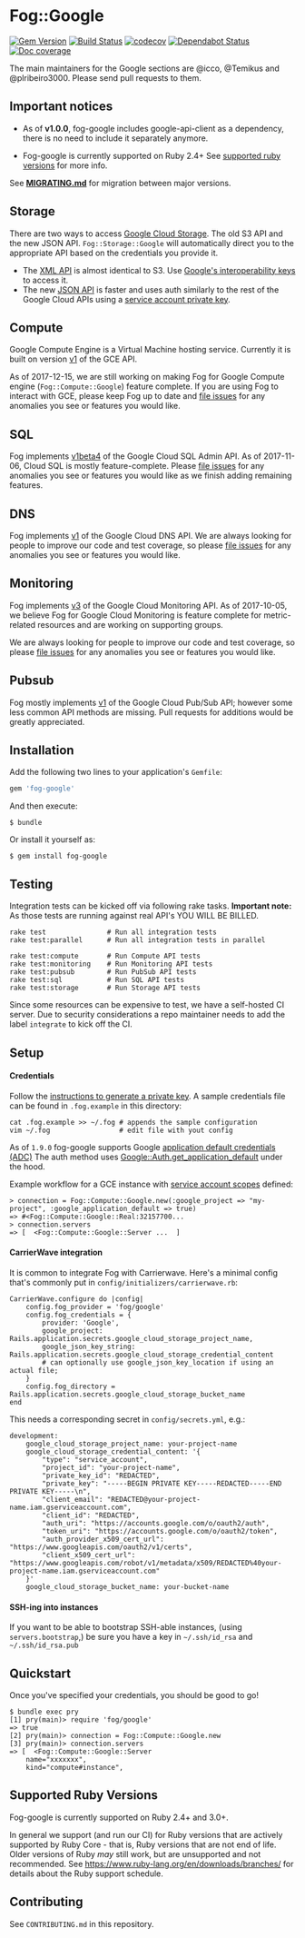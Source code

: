 # Fog::Google

[![Gem Version](https://badge.fury.io/rb/fog-google.svg)](http://badge.fury.io/rb/fog-google) [![Build Status](https://travis-ci.org/fog/fog-google.svg?branch=master)](https://travis-ci.org/fog/fog-google) [![codecov](https://codecov.io/gh/fog/fog-google/branch/master/graph/badge.svg)](https://codecov.io/gh/fog/fog-google) [![Dependabot Status](https://api.dependabot.com/badges/status?host=github&repo=fog/fog-google)](https://dependabot.com) [![Doc coverage](https://inch-ci.org/github/fog/fog-google.svg?branch=master)](https://inch-ci.org/github/fog/fog-google)

The main maintainers for the Google sections are @icco, @Temikus and @plribeiro3000. Please send pull requests to them.

## Important notices

- As of **v1.0.0**, fog-google includes google-api-client as a dependency, there is no need to include it separately anymore.

- Fog-google is currently supported on Ruby 2.4+ See [supported ruby versions](#supported-ruby-versions) for more info.

See **[MIGRATING.md](MIGRATING.md)** for migration between major versions.

## Storage

There are two ways to access [Google Cloud Storage](https://cloud.google.com/storage/). The old S3 API and the new JSON API. `Fog::Storage::Google` will automatically direct you to the appropriate API based on the credentials you provide it.

 * The [XML API](https://cloud.google.com/storage/docs/xml-api-overview/) is almost identical to S3. Use [Google's interoperability keys](https://cloud.google.com/storage/docs/migrating#keys) to access it.
 * The new [JSON API](https://cloud.google.com/storage/docs/json_api/) is faster and uses auth similarly to the rest of the Google Cloud APIs using a [service account private key](https://developers.google.com/identity/protocols/OAuth2ServiceAccount).

## Compute

Google Compute Engine is a Virtual Machine hosting service. Currently it is built on version [v1](https://cloud.google.com/compute/docs/reference/v1/) of the GCE API.

As of 2017-12-15, we are still working on making Fog for Google Compute engine (`Fog::Compute::Google`) feature complete. If you are using Fog to interact with GCE, please keep Fog up to date and [file issues](https://github.com/fog/fog-google/issues) for any anomalies you see or features you would like.

## SQL

Fog implements [v1beta4](https://cloud.google.com/sql/docs/mysql/admin-api/v1beta4/) of the Google Cloud SQL Admin API. As of 2017-11-06, Cloud SQL is mostly feature-complete. Please [file issues](https://github.com/fog/fog-google/issues) for any anomalies you see or features you would like as we finish
adding remaining features.

## DNS

Fog implements [v1](https://cloud.google.com/dns/api/v1/) of the Google Cloud DNS API. We are always looking for people to improve our code and test coverage, so please [file issues](https://github.com/fog/fog-google/issues) for any anomalies you see or features you would like.

## Monitoring

Fog implements [v3](https://cloud.google.com/monitoring/api/v3/) of the Google Cloud Monitoring API. As of 2017-10-05, we believe Fog for Google Cloud Monitoring is feature complete for metric-related resources and are working on supporting groups.

We are always looking for people to improve our code and test coverage, so please [file issues](https://github.com/fog/fog-google/issues) for any anomalies you see or features you would like.

## Pubsub

Fog mostly implements [v1](https://cloud.google.com/pubsub/docs/reference/rest/) of the Google Cloud Pub/Sub API; however some less common API methods are missing. Pull requests for additions would be greatly appreciated.

## Installation

Add the following two lines to your application's `Gemfile`:

```ruby
gem 'fog-google'
```

And then execute:

```shell
$ bundle
```

Or install it yourself as:

```shell
$ gem install fog-google
```

## Testing

Integration tests can be kicked off via following rake tasks.
**Important note:** As those tests are running against real API's YOU WILL BE BILLED.

```
rake test               # Run all integration tests
rake test:parallel      # Run all integration tests in parallel

rake test:compute       # Run Compute API tests
rake test:monitoring    # Run Monitoring API tests
rake test:pubsub        # Run PubSub API tests
rake test:sql           # Run SQL API tests
rake test:storage       # Run Storage API tests
```

Since some resources can be expensive to test, we have a self-hosted CI server.
Due to security considerations a repo maintainer needs to add the label `integrate` to kick off the CI.

## Setup

#### Credentials

Follow the [instructions to generate a private key](https://cloud.google.com/storage/docs/authentication#generating-a-private-key). A sample credentials file can be found in `.fog.example` in this directory:

```
cat .fog.example >> ~/.fog # appends the sample configuration
vim ~/.fog                 # edit file with yout config
```

As of `1.9.0` fog-google supports Google [application default credentials (ADC)](https://cloud.google.com/docs/authentication/production)
The auth method uses [Google::Auth.get_application_default](https://www.rubydoc.info/gems/googleauth/0.6.7/Google%2FAuth.get_application_default)
under the hood.

Example workflow for a GCE instance with [service account scopes](https://cloud.google.com/compute/docs/access/create-enable-service-accounts-for-instances)
defined:

```
> connection = Fog::Compute::Google.new(:google_project => "my-project", :google_application_default => true)
=> #<Fog::Compute::Google::Real:32157700...
> connection.servers
=> [  <Fog::Compute::Google::Server ...  ]
```

#### CarrierWave integration

It is common to integrate Fog with Carrierwave. Here's a minimal config that's commonly put in `config/initializers/carrierwave.rb`:

```
CarrierWave.configure do |config|
    config.fog_provider = 'fog/google'
    config.fog_credentials = {
        provider: 'Google',
        google_project: Rails.application.secrets.google_cloud_storage_project_name,
        google_json_key_string: Rails.application.secrets.google_cloud_storage_credential_content
        # can optionally use google_json_key_location if using an actual file;
    }
    config.fog_directory = Rails.application.secrets.google_cloud_storage_bucket_name
end
```

This needs a corresponding secret in `config/secrets.yml`, e.g.:

```
development:
    google_cloud_storage_project_name: your-project-name
    google_cloud_storage_credential_content: '{
        "type": "service_account",
        "project_id": "your-project-name",
        "private_key_id": "REDACTED",
        "private_key": "-----BEGIN PRIVATE KEY-----REDACTED-----END PRIVATE KEY-----\n",
        "client_email": "REDACTED@your-project-name.iam.gserviceaccount.com",
        "client_id": "REDACTED",
        "auth_uri": "https://accounts.google.com/o/oauth2/auth",
        "token_uri": "https://accounts.google.com/o/oauth2/token",
        "auth_provider_x509_cert_url": "https://www.googleapis.com/oauth2/v1/certs",
        "client_x509_cert_url": "https://www.googleapis.com/robot/v1/metadata/x509/REDACTED%40your-project-name.iam.gserviceaccount.com"
    }'
    google_cloud_storage_bucket_name: your-bucket-name
```

#### SSH-ing into instances

If you want to be able to bootstrap SSH-able instances, (using `servers.bootstrap`,) be sure you have a key in `~/.ssh/id_rsa` and `~/.ssh/id_rsa.pub`

## Quickstart

Once you've specified your credentials, you should be good to go!
```
$ bundle exec pry
[1] pry(main)> require 'fog/google'
=> true
[2] pry(main)> connection = Fog::Compute::Google.new
[3] pry(main)> connection.servers
=> [  <Fog::Compute::Google::Server
    name="xxxxxxx",
    kind="compute#instance",
```

## Supported Ruby Versions

Fog-google is currently supported on Ruby 2.4+ and 3.0+.

In general we support (and run our CI) for Ruby versions that are actively supported
by Ruby Core - that is, Ruby versions that are not end of life. Older versions of
Ruby _may_ still work, but are unsupported and not recommended. See https://www.ruby-lang.org/en/downloads/branches/
for details about the Ruby support schedule.

## Contributing

See `CONTRIBUTING.md` in this repository.
